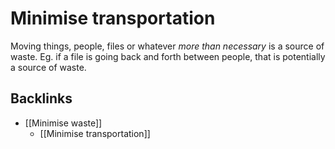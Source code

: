 # Minimise transportation
Moving things, people, files or whatever *more than necessary* is a source of waste. Eg. if a file is going back and forth between people, that is potentially a source of waste.

## Backlinks
* [[Minimise waste]]
	* [[Minimise transportation]]

<!-- {BearID:AFB75B9F-1C7F-447D-B4F3-33A607E92144-48107-000081A1500B438F} -->
